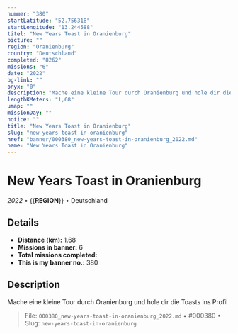 ```yaml
---
nummer: "380"
startLatitude: "52.756318"
startLongitude: "13.244588"
titel: "New Years Toast in Oranienburg"
picture: ""
region: "Oranienburg"
country: "Deutschland"
completed: "8262"
missions: "6"
date: "2022"
bg-link: ""
onyx: "0"
description: "Mache eine kleine Tour durch Oranienburg und hole dir die Toasts ins Profil"
lengthKMeters: "1,68"
umap: ""
missionDay: ""
notice: ""
title: "New Years Toast in Oranienburg"
slug: "new-years-toast-in-oranienburg"
href: "banner/000380_new-years-toast-in-oranienburg_2022.md"
name: "New Years Toast in Oranienburg"
---
```

# New Years Toast in Oranienburg

*2022* • {{__REGION__}} • Deutschland





## Details
- **Distance (km):** 1.68
- **Missions in banner:** 6
- **Total missions completed:** 
- **This is my banner no.:** 380



## Description
Mache eine kleine Tour durch Oranienburg und hole dir die Toasts ins Profil




> File: `000380_new-years-toast-in-oranienburg_2022.md` • #000380 • Slug: `new-years-toast-in-oranienburg`
